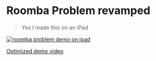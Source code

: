 # Roomba Problem revamped 

> Yes I made this on an iPad

[![roomba problem demo on ipad](https://i.imgur.com/3OAUBa7.gif)](https://i.imgur.com/3OAUBa7.mp4)

[Optimized demo video](https://i.imgur.com/3OAUBa7.mp4)


